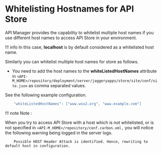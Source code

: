 # Whitelisting Hostnames for API Store

API Manager provides the capability to whitelist multiple host names if you use different host names to access API Store in your environment.

!!! info
In this case, **localhost** is by default considered as a whitelisted host name.


Similarly you can whitelist multiple host names for store as follows.

-   You need to add the host names to the **whiteListedHostNames** attribute in `<API-M_HOME>/repository/deployment/server/jaggeryapps/store/site/conf/site.json` as comma separated values.

See the following example configuration.

``` java
    "whiteListedHostNames": ["www.wso2.org", "www.example.com"]
```

!!! note
Note :

When you try to access API Store with a host which is not whitelisted, or is not specified in `<API-M_HOME>/repository/conf.carbon.xml,` you will notice the following warning being logged in the server logs.

``` text
    Possible HOST Header Attack is identified. Hence, rewriting to default host in configuration.
```


